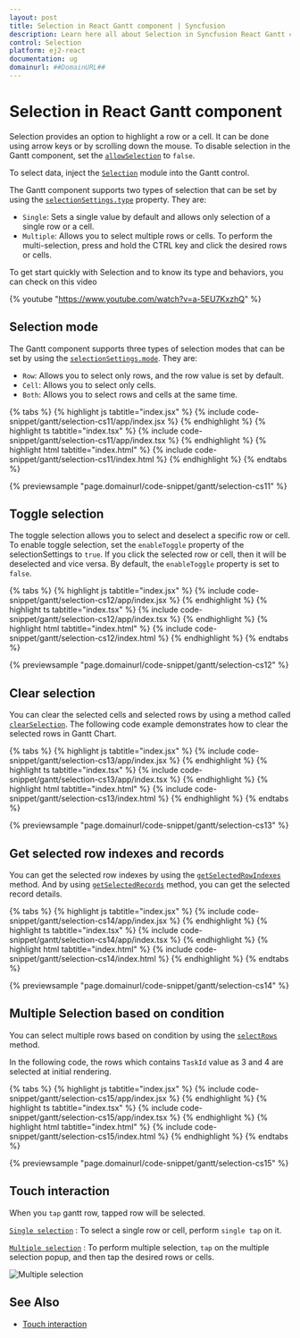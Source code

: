 ```yaml
---
layout: post
title: Selection in React Gantt component | Syncfusion
description: Learn here all about Selection in Syncfusion React Gantt component of Syncfusion Essential JS 2 and more.
control: Selection 
platform: ej2-react
documentation: ug
domainurl: ##DomainURL##
---
```


# Selection in React Gantt component

Selection provides an option to highlight a row or a cell. It can be done using arrow keys or by scrolling down the mouse. To disable selection in the Gantt component, set the [`allowSelection`](https://ej2.syncfusion.com/react/documentation/api/gantt/#allowselection) to `false`.

To select data, inject the [`Selection`](https://ej2.syncfusion.com/react/documentation/api/gantt/#selectionmodule) module into the Gantt control.

The Gantt component supports two types of selection that can be set by using the [`selectionSettings.type`](https://ej2.syncfusion.com/react/documentation/api/gantt/selectionSettings/#type) property. They are:

* `Single`: Sets a single value by default and allows only selection of a single row or a cell.
* `Multiple`: Allows you to select multiple rows or cells. To perform the multi-selection, press and hold the CTRL key and click the desired rows or cells.

To get start quickly with Selection and to know its type and behaviors, you can check on this video

{% youtube "https://www.youtube.com/watch?v=a-5EU7KxzhQ" %}

## Selection mode

The Gantt component supports three types of selection modes that can be set by using the [`selectionSettings.mode`](https://ej2.syncfusion.com/react/documentation/api/gantt/selectionSettings/#mode). They are:

* `Row`: Allows you to select only rows, and the row value is set by default.
* `Cell`: Allows you to select only cells.
* `Both`: Allows you to select rows and cells at the same time.

{% tabs %}
{% highlight js tabtitle="index.jsx" %}
{% include code-snippet/gantt/selection-cs11/app/index.jsx %}
{% endhighlight %}
{% highlight ts tabtitle="index.tsx" %}
{% include code-snippet/gantt/selection-cs11/app/index.tsx %}
{% endhighlight %}
{% highlight html tabtitle="index.html" %}
{% include code-snippet/gantt/selection-cs11/index.html %}
{% endhighlight %}
{% endtabs %}
        
{% previewsample "page.domainurl/code-snippet/gantt/selection-cs11" %}

## Toggle selection

The toggle selection allows you to select and deselect a specific row or cell. To enable toggle selection, set the `enableToggle` property of the selectionSettings to `true`. If you click the selected row or cell, then it will be deselected and vice versa.
By default, the `enableToggle` property is set to `false`.

{% tabs %}
{% highlight js tabtitle="index.jsx" %}
{% include code-snippet/gantt/selection-cs12/app/index.jsx %}
{% endhighlight %}
{% highlight ts tabtitle="index.tsx" %}
{% include code-snippet/gantt/selection-cs12/app/index.tsx %}
{% endhighlight %}
{% highlight html tabtitle="index.html" %}
{% include code-snippet/gantt/selection-cs12/index.html %}
{% endhighlight %}
{% endtabs %}
        
{% previewsample "page.domainurl/code-snippet/gantt/selection-cs12" %}

## Clear selection

You can clear the selected cells and selected rows by using a method called [`clearSelection`](https://ej2.syncfusion.com/react/documentation/api/gantt/#clearselection). The following code example demonstrates how to clear the selected rows in Gantt Chart.

{% tabs %}
{% highlight js tabtitle="index.jsx" %}
{% include code-snippet/gantt/selection-cs13/app/index.jsx %}
{% endhighlight %}
{% highlight ts tabtitle="index.tsx" %}
{% include code-snippet/gantt/selection-cs13/app/index.tsx %}
{% endhighlight %}
{% highlight html tabtitle="index.html" %}
{% include code-snippet/gantt/selection-cs13/index.html %}
{% endhighlight %}
{% endtabs %}
        
{% previewsample "page.domainurl/code-snippet/gantt/selection-cs13" %}

## Get selected row indexes and records

You can get the selected row indexes by using the [`getSelectedRowIndexes`](https://ej2.syncfusion.com/react/documentation/api/gantt/#getselectedrowindexes) method. And by using [`getSelectedRecords`](https://ej2.syncfusion.com/react/documentation/api/gantt/#getSelectedRecords) method, you can get the selected record details.

{% tabs %}
{% highlight js tabtitle="index.jsx" %}
{% include code-snippet/gantt/selection-cs14/app/index.jsx %}
{% endhighlight %}
{% highlight ts tabtitle="index.tsx" %}
{% include code-snippet/gantt/selection-cs14/app/index.tsx %}
{% endhighlight %}
{% highlight html tabtitle="index.html" %}
{% include code-snippet/gantt/selection-cs14/index.html %}
{% endhighlight %}
{% endtabs %}
        
{% previewsample "page.domainurl/code-snippet/gantt/selection-cs14" %}

## Multiple Selection based on condition

You can select multiple rows based on condition by using the [`selectRows`](https://ej2.syncfusion.com/react/documentation/api/grid/#selectrows) method.

In the following code, the rows which contains `TaskId` value as 3 and 4 are selected at initial rendering.

{% tabs %}
{% highlight js tabtitle="index.jsx" %}
{% include code-snippet/gantt/selection-cs15/app/index.jsx %}
{% endhighlight %}
{% highlight ts tabtitle="index.tsx" %}
{% include code-snippet/gantt/selection-cs15/app/index.tsx %}
{% endhighlight %}
{% highlight html tabtitle="index.html" %}
{% include code-snippet/gantt/selection-cs15/index.html %}
{% endhighlight %}
{% endtabs %}
        
{% previewsample "page.domainurl/code-snippet/gantt/selection-cs15" %}

## Touch interaction

When you `tap` gantt row, tapped row will be selected.

[`Single selection`](selection/#selection-mode) : To select a single row or cell, perform `single tap` on it.

[`Multiple selection`](selection/#multiple-row-selection) : To perform multiple selection, `tap` on the multiple selection popup, and then tap the desired rows or cells.

![Multiple selection](images/multiple-selection.PNG)

## See Also

* [Touch interaction](../touch-interaction)